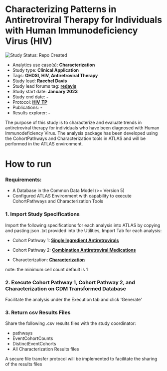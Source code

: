 Characterizing Patterns in Antiretroviral Therapy for Individuals with Human Immunodeficiency Virus (HIV)
=============

<img src="https://img.shields.io/badge/Study%20Status-Repo%20Created-lightgray.svg" alt="Study Status: Repo Created">

- Analytics use case(s): **Characterization**
- Study type: **Clinical Application**
- Tags: **OHDSI, HIV, Antiretroviral Therapy**
- Study lead: **Raechel Davis**
- Study lead forums tag: **[redavis](https://forums.ohdsi.org/u/[redavis])**
- Study start date: **January 2023**
- Study end date: **-**
- Protocol: **[HIV_TP](https://github.com/ohdsi-studies/HIVTreatmentPathways/blob/master/documents/HIV_TP_OHDSI_StudyProtocolTemplateV4.docx)**
- Publications: **-**
- Results explorer: **-**

The purpose of  this study is to characterize and evaluate trends in antiretroviral therapy for individuals who have been diagnosed with Human Immunodeficiency Virus. The analysis package has been developed using the CohortPathways and Characterization tools in ATLAS and will be performed in the ATLAS environment.

How to run
=============
### **Requirements:**
- A Database in the Common Data Model (>= Version 5)
- Configured ATLAS Environment with capability to execute CohortPathways and Characterization Tools


### **1. Import Study Specifications**

Import the following specifications for each analysis into ATLAS by copying and pasting json .txt provided into the Utilities, Import Tab for each analysis:

- Cohort Pathway 1: **[Single Ingredient Antiretrovirals](https://github.com/ohdsi-studies/HIVTreatmentPathways/blob/master/StudySpecifications/HIV_Single_CP.txt)**
- Cohort Pathway 2: **[Combination Antiretroviral Medications](https://github.com/ohdsi-studies/HIVTreatmentPathways/blob/master/StudySpecifications/HIV_Combo_TP.txt)**

- Characterization: **[Characterization](https://github.com/ohdsi-studies/HIVTreatmentPathways/blob/master/StudySpecifications/HIV_Characterization.txt)**

note: the minimum cell count default is 1

### **2. Execute Cohort Pathway 1, Cohort Pathway 2, and Characterization on CDM Transformed Database**
Facilitate the analysis under the Execution tab and click 'Generate'

### **3. Return csv Results Files**

Share the following .csv results files with the study coordinator:
- pathways
- EventCohortCounts
- DistinctEventCohorts
- All Characterization Results files

A secure file transfer protocol will be implemented to facilitate the sharing of the results files



